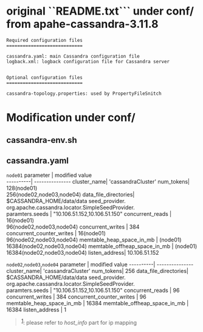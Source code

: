 # original ``README.txt``` under conf/ from apahe-cassandra-3.11.8
```
Required configuration files
============================

cassandra.yaml: main Cassandra configuration file
logback.xml: logback configuration file for Cassandra server


Optional configuration files
============================

cassandra-topology.properties: used by PropertyFileSnitch
```

# Modification under conf/
## cassandra-env.sh

## cassandra.yaml
```node01```
parameter | modified value   
----------| ---------------
cluster_name| 'cassandraCluster'
num_tokens| 128(node01)<br>256(node02,node03,node04)
data_file_directories| $CASSANDRA_HOME/data/data
seed_provider.<br>org.apache.cassandra.locator.SimpleSeedProvider.<br>paramters.seeds | "10.106.51.152,10.106.51.150" 
concurrent_reads | 16(node01)<br>96(node02,node03,node04)
concurrent_writes | 384
concurrent_counter_writes | 16(node01)<br>96(node02,node03,node04)
memtable_heap_space_in_mb | (node01)<br>16384(node02,node03,node04)
memtable_offheap_space_in_mb | (node01)<br>16384(node02,node03,node04)
listen_address| 10.106.51.152 

```node02```,```node03```,```node04```
parameter | modified value
----------| ---------------
cluster_name| 'cassandraCluster'
num_tokens| 256
data_file_directories| $CASSANDRA_HOME/data/data
seed_provider.<br>org.apache.cassandra.locator.SimpleSeedProvider.<br>paramters.seeds | "10.106.51.152,10.106.51.150"
concurrent_reads | 96
concurrent_writes | 384
concurrent_counter_writes | 96
memtable_heap_space_in_mb | 16384
memtable_offheap_space_in_mb | 16384
listen_address | <a name="myfootnote1">1</a>


> <sup>[1](#myfootnote1)</sup>: please refer to *host_info* part for ip mapping

